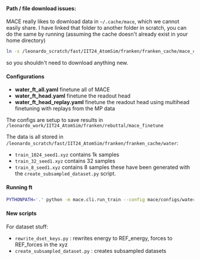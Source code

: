 #### Path / file download issues:
MACE really likes to download data in `~/.cache/mace`, which we cannot easily share.
I have linked that folder to another folder in scratch, you can do the same by running (assuming the cache doesn't already exist in your home directory)
```bash
ln -s /leonardo_scratch/fast/IIT24_AtomSim/franken/franken_cache/mace_cache ~/.cache/mace
```
so you shouldn't need to download anything new.

#### Configurations
 - **water_ft_all.yaml** finetune all of MACE
 - **water_ft_head.yaml** finetune the readout head
 - **water_ft_head_replay.yaml** finetune the readout head using multihead finetuning with replays from the MP data

The configs are setup to save results in `/leonardo_work/IIT24_AtomSim/franken/rebuttal/mace_finetune`

The data is all stored in `/leonardo_scratch/fast/IIT24_AtomSim/franken/franken_cache/water`:
 - `train_1024_seed1.xyz` contains 1k samples
 - `train_32_seed1.xyz` contains 32 samples
 - `train_8_seed1.xyz` contains 8 samples
these have been generated with the `create_subsampled_dataset.py` script.

#### Running ft

```bash
PYTHONPATH='.' python -m mace.cli.run_train --config mace/configs/water_ft_all.yaml
```

#### New scripts

For dataset stuff:
 - `rewrite_dset_keys.py` : rewrites energy to REF_energy, forces to REF_forces in the xyz
 - `create_subsampled_dataset.py` : creates subsampled datasets
